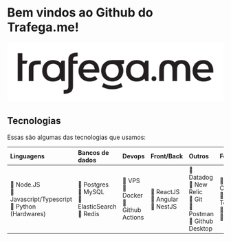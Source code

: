 # Bem vindos ao Github do Trafega.me!

![Banner Github](/images/trafegame-black.png)

## Tecnologias

Essas são algumas das tecnologias que usamos:

|Linguagens|Bancos de dados|Devops|Front/Back|Outros|Ferramentas
|:---|:--|:--|:--|:--|:--|
|:purple_heart: Node.JS<br>:purple_heart: Javascript/Typescript<br>:purple_heart: Python (Hardwares)<br>|:purple_heart: Postgres<br>:purple_heart: MySQL<br>:purple_heart: ElasticSearch<br>:purple_heart: Redis<br>|:purple_heart: VPS<br>:purple_heart: Docker<br>:purple_heart: Github Actions|:purple_heart: ReactJS<br>:purple_heart: Angular<br>:purple_heart: NestJS <br>|:purple_heart: Datadog<br>:purple_heart: New Relic<br>:purple_heart: Git<br>:purple_heart: Postman<br>:purple_heart: Github Desktop<br>|:purple_heart: Confluence<br>:purple_heart: Google Tools<br>:purple_heart: Jira<br>:purple_heart: Slack<br>|
